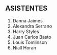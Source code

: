 ## ASISTENTES

1. Danna Jaimes
2. Alexandra Serrano
3. Harry Styles
4. Juan Carlos Basto
5. Louis Tomlinson
6. Niall Horan
